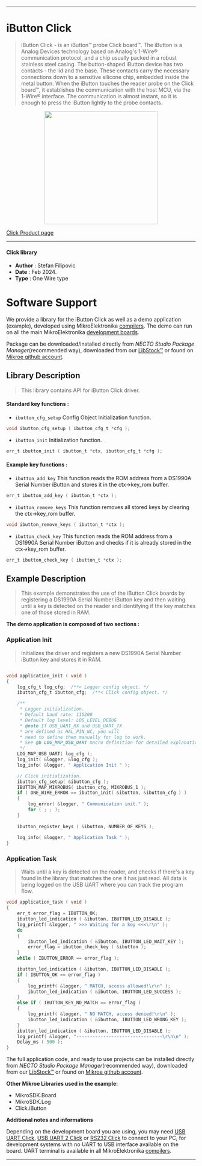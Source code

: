 
---
# iButton Click

> iButton Click - is an iButton™ probe Click board™. The iButton is a Analog Devices technology based on Analog's 1-Wire® communication protocol, and a chip usually packed in a robust stainless steel casing. The button-shaped iButton device has two contacts - the lid and the base. These contacts carry the necessary connections down to a sensitive silicone chip, embedded inside the metal button. When the iButton touches the reader probe on the Click board™, it establishes the communication with the host MCU, via the 1-Wire® interface. The communication is almost instant, so it is enough to press the iButton lightly to the probe contacts.

<p align="center">
  <img src="https://download.mikroe.com/images/click_for_ide/ibutton_click.png" height=300px>
</p>

[Click Product page](https://www.mikroe.com/ibutton-click)

---


#### Click library

- **Author**        : Stefan Filipovic
- **Date**          : Feb 2024.
- **Type**          : One Wire type


# Software Support

We provide a library for the iButton Click
as well as a demo application (example), developed using MikroElektronika
[compilers](https://www.mikroe.com/necto-studio).
The demo can run on all the main MikroElektronika [development boards](https://www.mikroe.com/development-boards).

Package can be downloaded/installed directly from *NECTO Studio Package Manager*(recommended way), downloaded from our [LibStock&trade;](https://libstock.mikroe.com) or found on [Mikroe github account](https://github.com/MikroElektronika/mikrosdk_click_v2/tree/master/clicks).

## Library Description

> This library contains API for iButton Click driver.

#### Standard key functions :

- `ibutton_cfg_setup` Config Object Initialization function.
```c
void ibutton_cfg_setup ( ibutton_cfg_t *cfg );
```

- `ibutton_init` Initialization function.
```c
err_t ibutton_init ( ibutton_t *ctx, ibutton_cfg_t *cfg );
```

#### Example key functions :

- `ibutton_add_key` This function reads the ROM address from a DS1990A Serial Number iButton and stores it in the ctx->key_rom buffer.
```c
err_t ibutton_add_key ( ibutton_t *ctx );
```

- `ibutton_remove_keys` This function removes all stored keys by clearing the ctx->key_rom buffer.
```c
void ibutton_remove_keys ( ibutton_t *ctx );
```

- `ibutton_check_key` This function reads the ROM address from a DS1990A Serial Number iButton and checks if it is already stored in the ctx->key_rom buffer.
```c
err_t ibutton_check_key ( ibutton_t *ctx );
```

## Example Description

> This example demonstrates the use of the iButton Click boards by registering a DS1990A Serial Number iButton
key and then waiting until a key is detected on the reader and identifying if the key matches one of those stored in RAM.

**The demo application is composed of two sections :**

### Application Init

> Initializes the driver and registers a new DS1990A Serial Number iButton key and stores it in RAM.

```c

void application_init ( void )
{
    log_cfg_t log_cfg;  /**< Logger config object. */
    ibutton_cfg_t ibutton_cfg;  /**< Click config object. */

    /** 
     * Logger initialization.
     * Default baud rate: 115200
     * Default log level: LOG_LEVEL_DEBUG
     * @note If USB_UART_RX and USB_UART_TX 
     * are defined as HAL_PIN_NC, you will 
     * need to define them manually for log to work. 
     * See @b LOG_MAP_USB_UART macro definition for detailed explanation.
     */
    LOG_MAP_USB_UART( log_cfg );
    log_init( &logger, &log_cfg );
    log_info( &logger, " Application Init " );

    // Click initialization.
    ibutton_cfg_setup( &ibutton_cfg );
    IBUTTON_MAP_MIKROBUS( ibutton_cfg, MIKROBUS_1 );
    if ( ONE_WIRE_ERROR == ibutton_init( &ibutton, &ibutton_cfg ) ) 
    {
        log_error( &logger, " Communication init." );
        for ( ; ; );
    }
    
    ibutton_register_keys ( &ibutton, NUMBER_OF_KEYS );
    
    log_info( &logger, " Application Task " );
}

```

### Application Task

> Waits until a key is detected on the reader, and checks if there's a key found in the library that matches the one it has just read.
All data is being logged on the USB UART where you can track the program flow.

```c
void application_task ( void )
{
    err_t error_flag = IBUTTON_OK;
    ibutton_led_indication ( &ibutton, IBUTTON_LED_DISABLE );
    log_printf( &logger, " >>> Waiting for a key <<<\r\n" );
    do
    {
        ibutton_led_indication ( &ibutton, IBUTTON_LED_WAIT_KEY );
        error_flag = ibutton_check_key ( &ibutton );
    }
    while ( IBUTTON_ERROR == error_flag );

    ibutton_led_indication ( &ibutton, IBUTTON_LED_DISABLE );
    if ( IBUTTON_OK == error_flag )
    {
        log_printf( &logger, " MATCH, access allowed!\r\n" );
        ibutton_led_indication ( &ibutton, IBUTTON_LED_SUCCESS );
    }
    else if ( IBUTTON_KEY_NO_MATCH == error_flag )
    {
        log_printf( &logger, " NO MATCH, access denied!\r\n" );
        ibutton_led_indication ( &ibutton, IBUTTON_LED_WRONG_KEY );
    }
    ibutton_led_indication ( &ibutton, IBUTTON_LED_DISABLE );
    log_printf( &logger, "--------------------------------\r\n\n" );
    Delay_ms ( 500 );
}
```

The full application code, and ready to use projects can be installed directly from *NECTO Studio Package Manager*(recommended way), downloaded from our [LibStock&trade;](https://libstock.mikroe.com) or found on [Mikroe github account](https://github.com/MikroElektronika/mikrosdk_click_v2/tree/master/clicks).

**Other Mikroe Libraries used in the example:**

- MikroSDK.Board
- MikroSDK.Log
- Click.iButton

**Additional notes and informations**

Depending on the development board you are using, you may need
[USB UART Click](https://www.mikroe.com/usb-uart-click),
[USB UART 2 Click](https://www.mikroe.com/usb-uart-2-click) or
[RS232 Click](https://www.mikroe.com/rs232-click) to connect to your PC, for
development systems with no UART to USB interface available on the board. UART
terminal is available in all MikroElektronika
[compilers](https://shop.mikroe.com/compilers).

---
